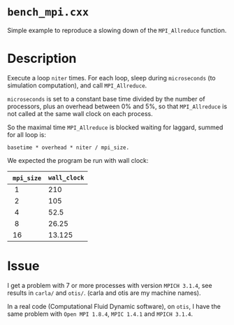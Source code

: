 # `bench_mpi.cxx`

Simple example to reproduce a slowing down of the `MPI_Allreduce` function.

# Description

Execute a loop `niter` times. For each loop, sleep during `microseconds`
(to simulation computation), and call `MPI_Allreduce`.

`microseconds` is set to a constant base time divided by the number of
processors, plus an overhead between 0% and 5%, so that `MPI_Allreduce`
is not called at the same wall clock on each process.

So the maximal time `MPI_Allreduce` is blocked waiting for laggard,
summed for all loop is:

    basetime * overhead * niter / mpi_size.

We expected the program be run with wall clock:

| `mpi_size` | `wall_clock` |
|------------|--------------|
|  1         | 210          |
|  2         | 105          |
|  4         |  52.5        |
|  8         |  26.25       |
| 16         |  13.125      |

# Issue

I get a problem with 7 or more processes with version `MPICH 3.1.4`, see results
in `carla/` and `otis/`. (carla and otis are my machine names).

In a real code (Computational Fluid Dynamic software), on `otis`, I have the
same problem with `Open MPI 1.8.4`, `MPIC 1.4.1` and `MPICH 3.1.4`.
